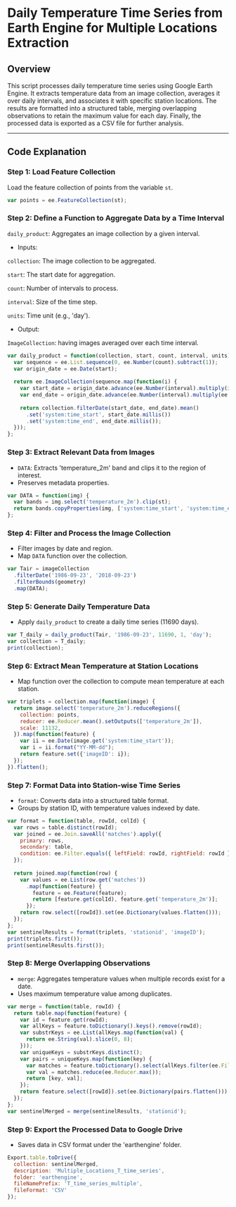 # Daily Temperature Time Series from Earth Engine for Multiple Locations Extraction

## Overview

This script processes daily temperature time series using Google Earth Engine. It extracts temperature data from an image collection, averages it over daily intervals, and associates it with specific station locations. The results are formatted into a structured table, merging overlapping observations to retain the maximum value for each day. Finally, the processed data is exported as a CSV file for further analysis.

---
## Code Explanation

### **Step 1: Load Feature Collection**
Load the feature collection of points from the variable `st`.
```javascript
var points = ee.FeatureCollection(st);
```

### **Step 2: Define a Function to Aggregate Data by a Time Interval**
`daily_product`: Aggregates an image collection by a given interval.

 * Inputs:

`collection`: The image collection to be aggregated.

`start`: The start date for aggregation.

`count`: Number of intervals to process.

`interval`: Size of the time step.

`units`: Time unit (e.g., 'day').

 * Output:
 
 `ImageCollection`: having images averaged over each time interval.
 
```javascript
var daily_product = function(collection, start, count, interval, units) {
  var sequence = ee.List.sequence(0, ee.Number(count).subtract(1));
  var origin_date = ee.Date(start);
  
  return ee.ImageCollection(sequence.map(function(i) {
    var start_date = origin_date.advance(ee.Number(interval).multiply(i), units);
    var end_date = origin_date.advance(ee.Number(interval).multiply(ee.Number(i).add(1)), units);
    
    return collection.filterDate(start_date, end_date).mean()
      .set('system:time_start', start_date.millis())
      .set('system:time_end', end_date.millis());
  }));
};

```
### **Step 3: Extract Relevant Data from Images**
* `DATA`: Extracts 'temperature_2m' band and clips it to the region of interest.
 * Preserves metadata properties.

```javascript
var DATA = function(img) {
  var bands = img.select('temperature_2m').clip(st);
  return bands.copyProperties(img, ['system:time_start', 'system:time_end']);
};
```

### **Step 4: Filter and Process the Image Collection**
 * Filter images by date and region.
 * Map `DATA` function over the collection.

```javascript
var Tair = imageCollection
  .filterDate('1986-09-23', '2018-09-23')
  .filterBounds(geometry)
  .map(DATA);
```

### **Step 5: Generate Daily Temperature Data**
 * Apply `daily_product` to create a daily time series (11690 days).
```javascript
var T_daily = daily_product(Tair, '1986-09-23', 11690, 1, 'day');
var collection = T_daily;
print(collection);
```

### **Step 6: Extract Mean Temperature at Station Locations**
 * Map function over the collection to compute mean temperature at each station.
```javascript
var triplets = collection.map(function(image) {
  return image.select('temperature_2m').reduceRegions({
    collection: points,
    reducer: ee.Reducer.mean().setOutputs(['temperature_2m']),
    scale: 11132,
  }).map(function(feature) {
    var ii = ee.Date(image.get('system:time_start'));
    var i = ii.format("YY-MM-dd");
    return feature.set({'imageID': i});
  });
}).flatten();
```

### **Step 7: Format Data into Station-wise Time Series**
 * `format`: Converts data into a structured table format.
 * Groups by station ID, with temperature values indexed by date.
```javascript
var format = function(table, rowId, colId) {
  var rows = table.distinct(rowId);
  var joined = ee.Join.saveAll('matches').apply({
    primary: rows,
    secondary: table,
    condition: ee.Filter.equals({ leftField: rowId, rightField: rowId })
  });
  
  return joined.map(function(row) {
    var values = ee.List(row.get('matches'))
      .map(function(feature) {
        feature = ee.Feature(feature);
        return [feature.get(colId), feature.get('temperature_2m')];
      });
    return row.select([rowId]).set(ee.Dictionary(values.flatten()));
  });
};
var sentinelResults = format(triplets, 'stationid', 'imageID');
print(triplets.first());
print(sentinelResults.first());
```

### **Step 8: Merge Overlapping Observations**
 * `merge`: Aggregates temperature values when multiple records exist for a date.
 * Uses maximum temperature value among duplicates.
```javascript
var merge = function(table, rowId) {
  return table.map(function(feature) {
    var id = feature.get(rowId);
    var allKeys = feature.toDictionary().keys().remove(rowId);
    var substrKeys = ee.List(allKeys.map(function(val) {
      return ee.String(val).slice(0, 8);
    }));
    var uniqueKeys = substrKeys.distinct();
    var pairs = uniqueKeys.map(function(key) {
      var matches = feature.toDictionary().select(allKeys.filter(ee.Filter.stringContains('item', key))).values();
      var val = matches.reduce(ee.Reducer.max());
      return [key, val];
    });
    return feature.select([rowId]).set(ee.Dictionary(pairs.flatten()));
  });
};
var sentinelMerged = merge(sentinelResults, 'stationid');
```
### **Step 9: Export the Processed Data to Google Drive**
 * Saves data in CSV format under the 'earthengine' folder.
```javascript
Export.table.toDrive({
  collection: sentinelMerged,
  description: 'Multiple_Locations_T_time_series',
  folder: 'earthengine',
  fileNamePrefix: 'T_time_series_multiple',
  fileFormat: 'CSV'
});
```
